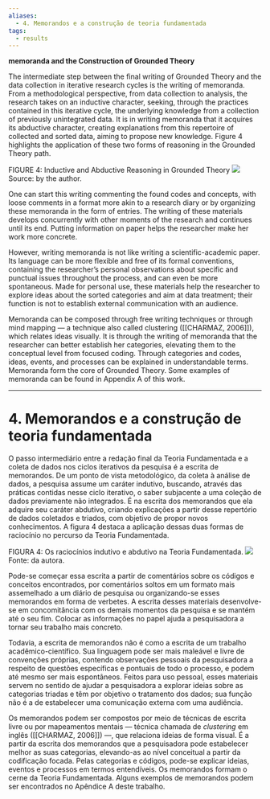 ```yaml
---
aliases:
  - 4. Memorandos e a construção de teoria fundamentada
tags:
  - results
---
```

**memoranda and the Construction of Grounded Theory**

The intermediate step between the final writing of Grounded Theory and the data collection in iterative research cycles is the writing of memoranda. From a methodological perspective, from data collection to analysis, the research takes on an inductive character, seeking, through the practices contained in this iterative cycle, the underlying knowledge from a collection of previously unintegrated data. It is in writing memoranda that it acquires its abductive character, creating explanations from this repertoire of collected and sorted data, aiming to propose new knowledge. Figure 4 highlights the application of these two forms of reasoning in the Grounded Theory path.

FIGURE 4: Inductive and Abductive Reasoning in Grounded Theory
![](http://fabianelima.com/UFPR/quali/assets/img/info-grounded-theory-raciocinios.png)
Source: by the author.

One can start this writing commenting the found codes and concepts, with loose comments in a format more akin to a research diary or by organizing these memoranda in the form of entries. The writing of these materials develops concurrently with other moments of the research and continues until its end. Putting information on paper helps the researcher make her work more concrete.

However, writing memoranda is not like writing a scientific-academic paper. Its language can be more flexible and free of its formal conventions, containing the researcher’s personal observations about specific and punctual issues throughout the process, and can even be more spontaneous. Made for personal use, these materials help the researcher to explore ideas about the sorted categories and aim at data treatment; their function is not to establish external communication with an audience.

Memoranda can be composed through free writing techniques or through mind mapping — a technique also called clustering ([[CHARMAZ, 2006]]), which relates ideas visually. It is through the writing of memoranda that the researcher can better establish her categories, elevating them to the conceptual level from focused coding. Through categories and codes, ideas, events, and processes can be explained in understandable terms. Memoranda form the core of Grounded Theory. Some examples of memoranda can be found in Appendix A of this work.

---
# 4. Memorandos e a construção de teoria fundamentada
O passo intermediário entre a redação final da Teoria Fundamentada e a coleta de dados nos ciclos iterativos da pesquisa é a escrita de memorandos. De um ponto de vista metodológico, da coleta à análise de dados, a pesquisa assume um caráter indutivo, buscando, através das práticas contidas nesse ciclo iterativo, o saber subjacente a uma coleção de dados previamente não integrados. É na escrita dos memorandos que ela adquire seu caráter abdutivo, criando explicações a partir desse repertório de dados coletados e triados, com objetivo de propor novos conhecimentos. A figura 4 destaca a aplicação dessas duas formas de raciocínio no percurso da Teoria Fundamentada.

FIGURA 4: Os raciocínios indutivo e abdutivo na Teoria Fundamentada.
![](http://fabianelima.com/UFPR/quali/assets/img/info-grounded-theory-raciocinios.png)
Fonte: da autora.

Pode-se começar essa escrita a partir de comentários sobre os códigos e conceitos encontrados, por comentários soltos em um formato mais assemelhado a um diário de pesquisa ou organizando-se esses memorandos em forma de verbetes. A escrita desses materiais desenvolve-se em concomitância com os demais momentos da pesquisa e se mantém até o seu fim. Colocar as informações no papel ajuda a pesquisadora a tornar seu trabalho mais concreto.

Todavia, a escrita de memorandos não é como a escrita de um trabalho acadêmico-científico. Sua linguagem pode ser mais maleável e livre de convenções próprias, contendo observações pessoais da pesquisadora a respeito de questões específicas e pontuais de todo o processo, e podem até mesmo ser mais espontâneos. Feitos para uso pessoal, esses materiais servem no sentido de ajudar a pesquisadora a explorar ideias sobre as categorias triadas e têm por objetivo o tratamento dos dados; sua função não é a de estabelecer uma comunicação externa com uma audiência.

Os memorandos podem ser compostos por meio de técnicas de escrita livre ou por mapeamentos mentais — técnica chamada de _clustering_ em inglês ([[CHARMAZ, 2006]]) —, que relaciona ideias de forma visual. É a partir da escrita dos memorandos que a pesquisadora pode estabelecer melhor as suas categorias, elevando-as ao nível conceitual a partir da codificação focada. Pelas categorias e códigos, pode-se explicar ideias, eventos e processos em termos entendíveis. Os memorandos formam o cerne da Teoria Fundamentada. Alguns exemplos de memorandos podem ser encontrados no Apêndice A deste trabalho.
